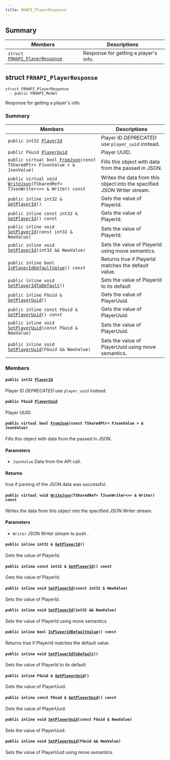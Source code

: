 ```yaml
---
title: RHAPI_PlayerResponse
---
```


## Summary

 Members                        | Descriptions                                
--------------------------------|---------------------------------------------
`struct `[`FRHAPI_PlayerResponse`](#structFRHAPI__PlayerResponse) | Response for getting a player&#39;s info.

## struct `FRHAPI_PlayerResponse` <a id="structFRHAPI__PlayerResponse"></a>

```
struct FRHAPI_PlayerResponse
  : public FRHAPI_Model
```

Response for getting a player&#39;s info.

### Summary

 Members                        | Descriptions                                
--------------------------------|---------------------------------------------
`public int32 `[`PlayerId`](#structFRHAPI__PlayerResponse_1ad310dc7254bc7601cb78f946655b4896) | Player ID *DEPRECATED* use `player_uuid` instead.
`public FGuid `[`PlayerUuid`](#structFRHAPI__PlayerResponse_1adc688a62eabd80c3cfde9688e61bd030) | Player UUID.
`public virtual bool `[`FromJson`](#structFRHAPI__PlayerResponse_1abdc8de1be28e6a8912329133edc90dad)`(const TSharedPtr< FJsonValue > & JsonValue)` | Fills this object with data from the passed in JSON.
`public virtual void `[`WriteJson`](#structFRHAPI__PlayerResponse_1a657664ade5a85360faf4e59f3169d460)`(TSharedRef< TJsonWriter<>> & Writer) const` | Writes the data from this object into the specified JSON Writer stream.
`public inline int32 & `[`GetPlayerId`](#structFRHAPI__PlayerResponse_1a57e3b6edbaf4c9725ed93ee10d9c1871)`()` | Gets the value of PlayerId.
`public inline const int32 & `[`GetPlayerId`](#structFRHAPI__PlayerResponse_1a8f31b3dd5619b099307535499154f461)`() const` | Gets the value of PlayerId.
`public inline void `[`SetPlayerId`](#structFRHAPI__PlayerResponse_1a4ad9baa2ce0a73b6c6857da8d457c78f)`(const int32 & NewValue)` | Sets the value of PlayerId.
`public inline void `[`SetPlayerId`](#structFRHAPI__PlayerResponse_1aaaaa8a2058e3140b8ebe28172665a034)`(int32 && NewValue)` | Sets the value of PlayerId using move semantics.
`public inline bool `[`IsPlayerIdDefaultValue`](#structFRHAPI__PlayerResponse_1a1e4e3035c00a0707189ce52e4c1f1649)`() const` | Returns true if PlayerId matches the default value.
`public inline void `[`SetPlayerIdToDefault`](#structFRHAPI__PlayerResponse_1ae3de40c04341be8f81a980d77123ae55)`()` | Sets the value of PlayerId to its default
`public inline FGuid & `[`GetPlayerUuid`](#structFRHAPI__PlayerResponse_1a5aa6031765ed727ee1d7d9416a17157e)`()` | Gets the value of PlayerUuid.
`public inline const FGuid & `[`GetPlayerUuid`](#structFRHAPI__PlayerResponse_1a75fb0b696a3523f43cc84316c727f559)`() const` | Gets the value of PlayerUuid.
`public inline void `[`SetPlayerUuid`](#structFRHAPI__PlayerResponse_1acd2eae750719d7a1ea45f763b13a259e)`(const FGuid & NewValue)` | Sets the value of PlayerUuid.
`public inline void `[`SetPlayerUuid`](#structFRHAPI__PlayerResponse_1a29d5ef80cd65fdbd55cfe5f6886b997b)`(FGuid && NewValue)` | Sets the value of PlayerUuid using move semantics.

### Members

#### `public int32 `[`PlayerId`](#structFRHAPI__PlayerResponse_1ad310dc7254bc7601cb78f946655b4896) <a id="structFRHAPI__PlayerResponse_1ad310dc7254bc7601cb78f946655b4896"></a>

Player ID *DEPRECATED* use `player_uuid` instead.

#### `public FGuid `[`PlayerUuid`](#structFRHAPI__PlayerResponse_1adc688a62eabd80c3cfde9688e61bd030) <a id="structFRHAPI__PlayerResponse_1adc688a62eabd80c3cfde9688e61bd030"></a>

Player UUID.

#### `public virtual bool `[`FromJson`](#structFRHAPI__PlayerResponse_1abdc8de1be28e6a8912329133edc90dad)`(const TSharedPtr< FJsonValue > & JsonValue)` <a id="structFRHAPI__PlayerResponse_1abdc8de1be28e6a8912329133edc90dad"></a>

Fills this object with data from the passed in JSON.

#### Parameters
* `JsonValue` Data from the API call.

#### Returns
true if parsing of the JSON data was successful.

#### `public virtual void `[`WriteJson`](#structFRHAPI__PlayerResponse_1a657664ade5a85360faf4e59f3169d460)`(TSharedRef< TJsonWriter<>> & Writer) const` <a id="structFRHAPI__PlayerResponse_1a657664ade5a85360faf4e59f3169d460"></a>

Writes the data from this object into the specified JSON Writer stream.

#### Parameters
* `Writer` JSON Writer stream to push .

#### `public inline int32 & `[`GetPlayerId`](#structFRHAPI__PlayerResponse_1a57e3b6edbaf4c9725ed93ee10d9c1871)`()` <a id="structFRHAPI__PlayerResponse_1a57e3b6edbaf4c9725ed93ee10d9c1871"></a>

Gets the value of PlayerId.

#### `public inline const int32 & `[`GetPlayerId`](#structFRHAPI__PlayerResponse_1a8f31b3dd5619b099307535499154f461)`() const` <a id="structFRHAPI__PlayerResponse_1a8f31b3dd5619b099307535499154f461"></a>

Gets the value of PlayerId.

#### `public inline void `[`SetPlayerId`](#structFRHAPI__PlayerResponse_1a4ad9baa2ce0a73b6c6857da8d457c78f)`(const int32 & NewValue)` <a id="structFRHAPI__PlayerResponse_1a4ad9baa2ce0a73b6c6857da8d457c78f"></a>

Sets the value of PlayerId.

#### `public inline void `[`SetPlayerId`](#structFRHAPI__PlayerResponse_1aaaaa8a2058e3140b8ebe28172665a034)`(int32 && NewValue)` <a id="structFRHAPI__PlayerResponse_1aaaaa8a2058e3140b8ebe28172665a034"></a>

Sets the value of PlayerId using move semantics.

#### `public inline bool `[`IsPlayerIdDefaultValue`](#structFRHAPI__PlayerResponse_1a1e4e3035c00a0707189ce52e4c1f1649)`() const` <a id="structFRHAPI__PlayerResponse_1a1e4e3035c00a0707189ce52e4c1f1649"></a>

Returns true if PlayerId matches the default value.

#### `public inline void `[`SetPlayerIdToDefault`](#structFRHAPI__PlayerResponse_1ae3de40c04341be8f81a980d77123ae55)`()` <a id="structFRHAPI__PlayerResponse_1ae3de40c04341be8f81a980d77123ae55"></a>

Sets the value of PlayerId to its default

#### `public inline FGuid & `[`GetPlayerUuid`](#structFRHAPI__PlayerResponse_1a5aa6031765ed727ee1d7d9416a17157e)`()` <a id="structFRHAPI__PlayerResponse_1a5aa6031765ed727ee1d7d9416a17157e"></a>

Gets the value of PlayerUuid.

#### `public inline const FGuid & `[`GetPlayerUuid`](#structFRHAPI__PlayerResponse_1a75fb0b696a3523f43cc84316c727f559)`() const` <a id="structFRHAPI__PlayerResponse_1a75fb0b696a3523f43cc84316c727f559"></a>

Gets the value of PlayerUuid.

#### `public inline void `[`SetPlayerUuid`](#structFRHAPI__PlayerResponse_1acd2eae750719d7a1ea45f763b13a259e)`(const FGuid & NewValue)` <a id="structFRHAPI__PlayerResponse_1acd2eae750719d7a1ea45f763b13a259e"></a>

Sets the value of PlayerUuid.

#### `public inline void `[`SetPlayerUuid`](#structFRHAPI__PlayerResponse_1a29d5ef80cd65fdbd55cfe5f6886b997b)`(FGuid && NewValue)` <a id="structFRHAPI__PlayerResponse_1a29d5ef80cd65fdbd55cfe5f6886b997b"></a>

Sets the value of PlayerUuid using move semantics.

